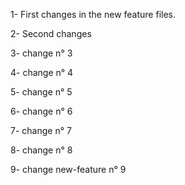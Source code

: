 1- First changes in the new feature files.

2- Second changes

3- change n° 3

4- change n° 4

5- change n° 5

6- change n° 6

7- change n° 7

8- change n° 8

9- change new-feature n° 9
